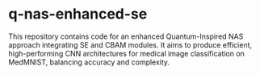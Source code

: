 # q-nas-enhanced-se
This repository contains code for an enhanced Quantum-Inspired NAS approach integrating SE and CBAM modules. It aims to produce efficient, high-performing CNN architectures for medical image classification on MedMNIST, balancing accuracy and complexity.
